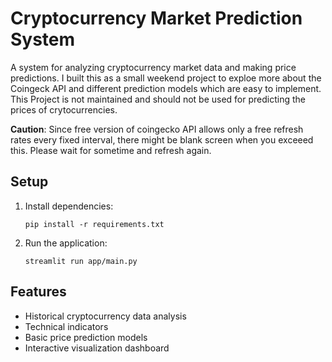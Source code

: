 # Cryptocurrency Market Prediction System

A system for analyzing cryptocurrency market data and making price predictions. I built this as a small weekend project to exploe more about the Coingeck API and different prediction models which are easy to implement. This  Project is not maintained and should not be used for predicting the prices of crytocurrencies.


**Caution**: Since free version of coingecko API allows only a free refresh rates every fixed interval, there might be blank screen when you exceeed this. Please wait for sometime and refresh again. 

## Setup

1. Install dependencies:
    ```
   pip install -r requirements.txt
   ```

2. Run the application:
   ```
   streamlit run app/main.py
   ```

## Features

- Historical cryptocurrency data analysis
- Technical indicators
- Basic price prediction models
- Interactive visualization dashboard